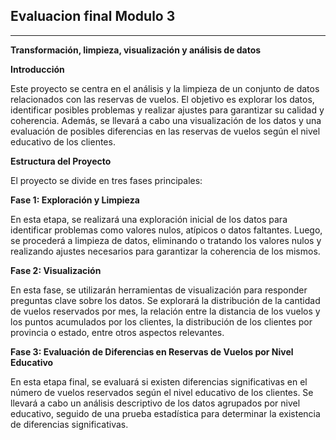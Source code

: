 ## **Evaluacion final Modulo 3**
---------------------------------------------------------------------------------------------------
**Transformación, limpieza, visualización y análisis de datos**

**Introducción**

Este proyecto se centra en el análisis y la limpieza de un conjunto de datos relacionados con las reservas de vuelos. El objetivo es explorar los datos, identificar posibles problemas y realizar ajustes para garantizar su calidad y coherencia. Además, se llevará a cabo una visualización de los datos y una evaluación de posibles diferencias en las reservas de vuelos según el nivel educativo de los clientes.

**Estructura del Proyecto**

El proyecto se divide en tres fases principales:

**Fase 1: Exploración y Limpieza**

En esta etapa, se realizará una exploración inicial de los datos para identificar problemas como valores nulos, atípicos o datos faltantes. Luego, se procederá a limpieza de datos, eliminando o tratando los valores nulos y realizando ajustes necesarios para garantizar la coherencia de los mismos.

**Fase 2: Visualización**

En esta fase, se utilizarán herramientas de visualización para responder preguntas clave sobre los datos. Se explorará la distribución de la cantidad de vuelos reservados por mes, la relación entre la distancia de los vuelos y los puntos acumulados por los clientes, la distribución de los clientes por provincia o estado, entre otros aspectos relevantes.

**Fase 3: Evaluación de Diferencias en Reservas de Vuelos por Nivel Educativo**

En esta etapa final, se evaluará si existen diferencias significativas en el número de vuelos reservados según el nivel educativo de los clientes. Se llevará a cabo un análisis descriptivo de los datos agrupados por nivel educativo, seguido de una prueba estadística para determinar la existencia de diferencias significativas.
